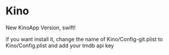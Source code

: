 # Kino

New KinoApp Version, swift!

if you want install it, change the name of Kino/Config-git.plist to Kino/Config.plist and add your tmdb api key


